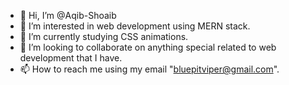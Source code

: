 - 👋 Hi, I’m @Aqib-Shoaib
- 👀 I’m interested in web development using MERN stack.
- 🌱 I’m currently studying CSS animations.
- 💞️ I’m looking to collaborate on anything special related to web development that I have.
- 📫 How to reach me using my email "bluepitviper@gmail.com".

<!---
Aqib-Shoaib/Aqib-Shoaib is a ✨ special ✨ repository because its `README.md` (this file) appears on your GitHub profile.
You can click the Preview link to take a look at your changes.
--->
